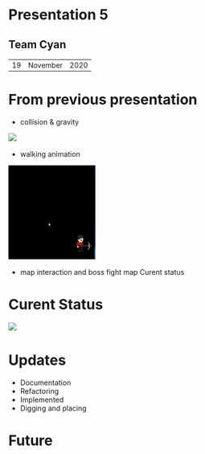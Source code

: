 # Presentation 5

## Team Cyan
|		|		|		|
|-|-|-|
|	19	|	November	|	2020	|
# From previous presentation

- collision & gravity

![ ](../week4-presentation/GravityAndCollision.gif)

- walking animation

 ![ ](../week4-presentation/gifs/walking.gif)


- map interaction and boss fight map Curent status


# Curent Status 



 ![ ](./gifs/board.png)



# Updates

- Documentation
- Refactoring  
- Implemented 
- Digging and placing


# Future
